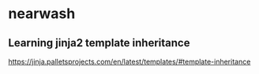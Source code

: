 # nearwash

## Learning jinja2 template inheritance

https://jinja.palletsprojects.com/en/latest/templates/#template-inheritance
